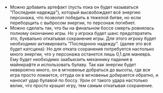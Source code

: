 - Можно добавить артефакт (пусть пока он будет называться "Последняя надежда"), который высвобождает всё энергию персонажа, что позволит победить в тяжелой битве, но если переборщить с выбросом энергии, то персонаж погибнет.
- Можно сделать так, что бы на финальном боссе смерть ровнялась полному окончанию игры. Но у игрока будет шанс предотвратить это, буквально откатывая сохранение игры. Для этого игроку будет необходимо активировать "Последнюю надежду".            (далее это всё будет катсцена): Но для отката сохранения потребуется настолько много энергии, что у персонажа останется лишь 0,1 для маневра. Ему будет необходимо заабьюзить механнику падения в майнкрафте и использовать булаву. Так как энергии будет невероятно много, он в мгновенье добраться до высоты, где вся игра просто ломается, оттуда он в мгновенье добирается обратно, и наносит удар булавой по боссу. Урон от такого удара настолько велик, что просто крашит игру, тем самым откатывая сохранение.
